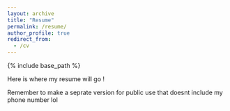 ```yaml
---
layout: archive
title: "Resume"
permalink: /resume/
author_profile: true
redirect_from:
  - /cv
---
```


{% include base_path %}

Here is where my resume will go ! 

Remember to make a seprate version for public use that doesnt include my phone number lol 
